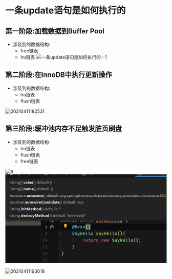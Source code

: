 # 一条update语句是如何执行的
## 第一阶段:加载数据到Buffer Pool
- 涉及到的数据结构:
    - free链表
    - lru链表
![一条update语句是如何执行的--1](https://xiongshengyu-1256692535.cos.ap-beijing.myqcloud.com/photos/一条update语句是如何执行的--1.png)

## 第二阶段:在InnoDB中执行更新操作
- 涉及到的数据结构:
  - lru链表
  - flush链表

![20210411182531](https://xiongshengyu-1256692535.cos.ap-beijing.myqcloud.com/photos/20210411182531.png)

## 第三阶段:缓冲池内存不足触发脏页刷盘

- 涉及到的数据结构
  - lru链表
  - flush链表
  - free链表

![6](https://xiongshengyu-1256692535.cos.ap-beijing.myqcloud.com/photos/6.png)
![](../../Tools/shortcut/photos/shotcut/1.png)

![20210411193018](https://xiongshengyu-1256692535.cos.ap-beijing.myqcloud.com/photos/20210411193018.png)